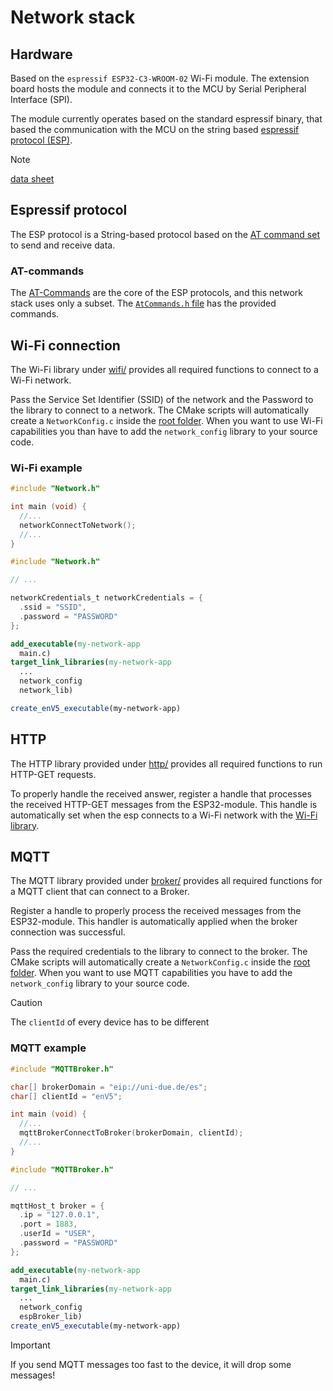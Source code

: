 # Network stack

## Hardware

Based on the `espressif ESP32-C3-WROOM-02` Wi-Fi module.
The extension board hosts the module and connects it to the MCU
by Serial Peripheral Interface (SPI).

The module currently operates based on the standard espressif binary,
that based the communication with the MCU on the string based
[espressif protocol (ESP)](#espressif-protocol).

> [!NOTE]  
> [data sheet](https://www.espressif.com/sites/default/files/documentation/esp32-c3-wroom-02_datasheet_en.pdf)

## Espressif protocol

The ESP protocol is a String-based protocol based on the
[AT command set](#at-commands) to send and receive data.

### AT-commands

The [AT-Commands](https://docs.espressif.com/projects/esp-at/en/release-v2.2.0.0_esp8266/AT_Command_Set/index.html)
are the core of the ESP protocols, and this network stack uses only a subset.
The [`AtCommands.h` file](atCommands/include/AtCommands.h) has the provided commands.

## Wi-Fi connection

The Wi-Fi library under [wifi/](wifi/) provides all required functions
to connect to a Wi-Fi network.

Pass the Service Set Identifier (SSID) of the network and the Password to
the library to connect to a network.
The CMake scripts will automatically create a `NetworkConfig.c` inside
the [root folder](../../NetworkConfig.c).
When you want to use Wi-Fi capabilities you than have to add
the `network_config` library to your source code.

### Wi-Fi example

```C title=main.c
#include "Network.h"

int main (void) {
  //...
  networkConnectToNetwork();
  //...
}
```

```C title=NetworkConfig.c
#include "Network.h"

// ...

networkCredentials_t networkCredentials = {
  .ssid = "SSID",
  .password = "PASSWORD"
};
```

```CMake title=CMakeLists.txt
add_executable(my-network-app
  main.c)
target_link_libraries(my-network-app
  ...
  network_config
  network_lib)

create_enV5_executable(my-network-app)
```

## HTTP

The HTTP library provided under [http/](http/) provides all required
functions to run HTTP-GET requests.

To properly handle the received answer, register a handle that processes
the received HTTP-GET messages from the ESP32-module.
This handle is automatically set when the esp connects to a Wi-Fi network with
the [Wi-Fi library](#wi-fi-connection).

## MQTT

The MQTT library provided under [broker/](broker/) provides all required
functions for a MQTT client that can connect to a Broker.

Register a handle to properly process the received messages from the ESP32-module.
This handler is automatically applied when the broker connection was successful.

Pass the required credentials to the library to connect to the broker.
The CMake scripts will automatically create a `NetworkConfig.c` inside
the [root folder](../../NetworkConfig.c).
When you want to use MQTT capabilities you have to add
the `network_config` library to your source code.

> [!CAUTION]  
> The `clientId` of every device has to be different

### MQTT example

```C title=main.c
#include "MQTTBroker.h"

char[] brokerDomain = "eip://uni-due.de/es";
char[] clientId = "enV5";

int main (void) {
  //...
  mqttBrokerConnectToBroker(brokerDomain, clientId);
  //...
}
```

```C title=NetworkConfig.c
#include "MQTTBroker.h"

// ...

mqttHost_t broker = {
  .ip = "127.0.0.1",
  .port = 1883,
  .userId = "USER",
  .password = "PASSWORD"
};
```

```CMake title=CMakeLists.txt
add_executable(my-network-app
  main.c)
target_link_libraries(my-network-app
  ...
  network_config
  espBroker_lib)
create_enV5_executable(my-network-app)
```

> [!IMPORTANT]
> If you send MQTT messages too fast to the device, it will drop some messages!
